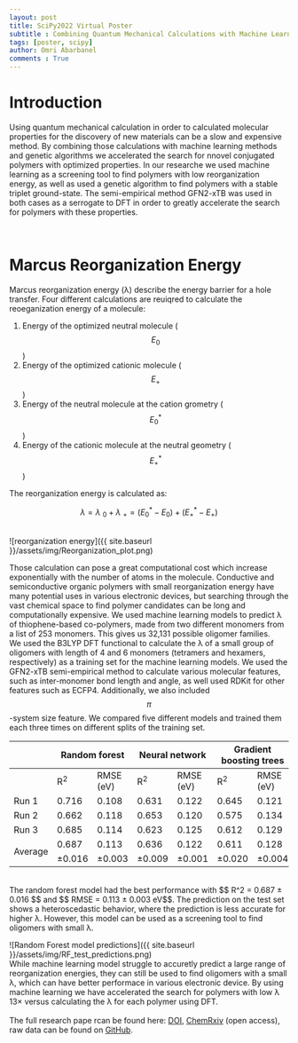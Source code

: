 ```yaml
---
layout: post
title: SciPy2022 Virtual Poster
subtitle : Combining Quantum Mechanical Calculations with Machine Learning and Genetic Algorithms for the Design of Better Materials
tags: [poster, scipy]
author: Omri Abarbanel
comments : True
---
```



<h1>Introduction</h1>

Using quantum mechanical calculation in order to calculated molecular properties for the discovery of new materials can be a slow and expensive method.
By combining those calculations with machine learning methods and genetic algorithms we accelerated the search for nnovel conjugated polymers with optimized properties. In our researche we used machine learning as a screening tool to find polymers with low reorganization energy, as well as used a genetic algorithm to find polymers with a stable triplet ground-state. The semi-empirical method GFN2-xTB was used in both cases as a serrogate to DFT in order to greatly accelerate the search for polymers with these properties.

<br>

<h1>Marcus Reorganization Energy</h1>

Marcus reorganization energy (λ) describe the energy barrier for a hole transfer. Four different calculations are reuiqred to calculate the reoeganization energy of a molecule:
1. Energy of the optimized neutral molecule ($$ E_0 $$)
2. Energy of the optimized cationic molecule ($$ E_+ $$)
3. Energy of the neutral molecule at the cation grometry ($$ E_0^* $$)
4. Energy of the cationic molecule at the neutral geometry ($$ E_+^* $$)

The reorganization energy is calculated as:

$$ \lambda = \lambda~_0 + \lambda~_+ = (E_0^* - E_0) + (E_+^* - E_+) $$

<br>
![reorganization energy]({{ site.baseurl }}/assets/img/Reorganization_plot.png)
<br>

Those calculation can pose a great computational cost which increase exponentially with the number of atoms in the molecule.
Conductive and semiconductive organic polymers with small reorganization energy have many potential uses in various electronic devices, but searching through the vast chemical space to find polymer candidates can be long and computationally expensive. We used machine learning models to predict λ of thiophene-based co-polymers, made from two different monomers from a list of 253 monomers. This gives us 32,131 possible oligomer families. 
<br>
We used the B3LYP DFT functional to calculate the λ of a small group of oligomers with length of 4 and 6 monomers (tetramers and hexamers, respectively) as a training set for the machine learning models. We used the GFN2-xTB semi-empirical method to calculate various molecular features, such as inter-monomer bond length and angle, as well used RDKit for other features such as ECFP4. Additionally, we also included $$ \pi $$-system size feature. We compared five different models and trained them each three times on different splits of the training set.
<br>

<div class="tg-wrap"><table class="tg">

<thead>
  <tr>
    <th class="tg-mjbh"></th>
    <th class="tg-exbr" colspan="2">Random forest</th>
    <th class="tg-exbr" colspan="2">Neural network</th>
    <th class="tg-exbr" colspan="2">Gradient boosting trees</th>
    <th class="tg-exbr" colspan="2">Ridge regression</th>
    <th class="tg-exbr" colspan="2">Kernel ridge regression</th>
  </tr>
</thead>
<tbody>
  <tr>
    <td class="tg-73a0"></td>
    <td class="tg-zodg">R<sup>2</sup></td>
    <td class="tg-zodg">RMSE (eV)</td>
    <td class="tg-zodg">R<sup>2</sup></td>
    <td class="tg-zodg">RMSE (eV)</td>
    <td class="tg-zodg">R<sup>2</sup></td>
    <td class="tg-zodg">RMSE (eV)</td>
    <td class="tg-zodg">R<sup>2</sup></td>
    <td class="tg-zodg">RMSE (eV)</td>
    <td class="tg-zodg">R<sup>2</sup></td>
    <td class="tg-zodg">RMSE (eV)</td>
  </tr>
  <tr>
    <td class="tg-3s8j">Run 1</td>
    <td class="tg-73a0">0.716</td>
    <td class="tg-73a0">0.108</td>
    <td class="tg-73a0">0.631</td>
    <td class="tg-73a0">0.122</td>
    <td class="tg-73a0">0.645</td>
    <td class="tg-73a0">0.121</td>
    <td class="tg-73a0">0.655</td>
    <td class="tg-73a0">0.118</td>
    <td class="tg-73a0">0.683</td>
    <td class="tg-73a0">0.113</td>
  </tr>
  <tr>
    <td class="tg-3s8j">Run 2</td>
    <td class="tg-73a0">0.662</td>
    <td class="tg-73a0">0.118</td>
    <td class="tg-73a0">0.653</td>
    <td class="tg-73a0">0.120</td>
    <td class="tg-73a0">0.575</td>
    <td class="tg-73a0">0.134</td>
    <td class="tg-73a0">0.644</td>
    <td class="tg-73a0">0.121</td>
    <td class="tg-73a0">0.680</td>
    <td class="tg-73a0">0.115</td>
  </tr>
  <tr>
    <td class="tg-3s8j">Run 3</td>
    <td class="tg-73a0">0.685</td>
    <td class="tg-73a0">0.114</td>
    <td class="tg-73a0">0.623</td>
    <td class="tg-73a0">0.125</td>
    <td class="tg-73a0">0.612</td>
    <td class="tg-73a0">0.129</td>
    <td class="tg-73a0">0.666</td>
    <td class="tg-73a0">0.117</td>
    <td class="tg-73a0">0.686</td>
    <td class="tg-73a0">0.114</td>
  </tr>
  <tr>
    <td class="tg-1fks" rowspan="2">Average</td>
    <td class="tg-77x5">0.687</td>
    <td class="tg-77x5">0.113</td>
    <td class="tg-77x5">0.636</td>
    <td class="tg-77x5">0.122</td>
    <td class="tg-77x5">0.611</td>
    <td class="tg-77x5">0.128</td>
    <td class="tg-77x5">0.655</td>
    <td class="tg-77x5">0.119</td>
    <td class="tg-77x5">0.683</td>
    <td class="tg-77x5">0.114</td>
  </tr>
  <tr>
    <td class="tg-77x5">±0.016</td>
    <td class="tg-77x5">±0.003</td>
    <td class="tg-77x5">±0.009</td>
    <td class="tg-77x5">±0.001</td>
    <td class="tg-77x5">±0.020</td>
    <td class="tg-77x5">±0.004</td>
    <td class="tg-77x5">±0.006</td>
    <td class="tg-77x5">±0.001</td>
    <td class="tg-77x5">±0.002</td>
    <td class="tg-77x5">±0.001</td>
  </tr>
</tbody>
</table></div>

<br>
The random forest model had the best performance with $$ R^2 = 0.687 ± 0.016 $$ and $$ RMSE = 0.113 ± 0.003 eV$$. The prediction on the test set shows a heteroscedastic behavior, where the prediction is less accurate for higher λ. However, this model can be used as a screening tool to find oligomers with small λ. 

![Random Forest model predictions]({{ site.baseurl }}/assets/img/RF_test_predictions.png)
<br>
While machine learning model struggle to accuretly predict a large range of reorganization energies, they can still be used to find oligomers with a small λ, which can have better performace in various electronic device. By using machine learning we have accelerated the search for polymers with low λ 13× versus calculating the λ for each polymer using DFT.
<br>
<br>
The full research pape rcan be found here: [DOI](https://doi-org.pitt.idm.oclc.org/10.1063/5.0059682), [ChemRxiv](https://doi.org/10.26434/chemrxiv.14176655.v1) (open access), raw data can be found on [GitHub](https://github.com/hutchisonlab/ReorganizationEnergy).